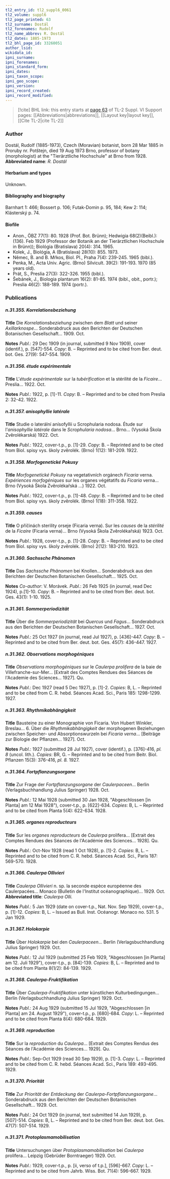 ```yaml
---
tl2_entry_id: tl2_suppl6_0061
tl2_volume: suppl6
tl2_page_printed: 63
tl2_surname: Dostál
tl2_forenames: Rudolf
tl2_name_abbrev: R. Dostál
tl2_dates: 1885-1973
tl2_bhl_page_id: 33260051
author_lsid: 
wikidata_id: 
ipni_surname: 
ipni_forenames: 
ipni_standard_form: 
ipni_dates: 
ipni_taxon_scope: 
ipni_geo_scope: 
ipni_version: 
ipni_record_created: 
ipni_record_modified:
---
```


> [!cite] BHL link: this entry starts at [page 63](https://www.biodiversitylibrary.org/page/33260051) of TL-2 Suppl. VI
> Support pages: [[Abbreviations|abbreviations]], [[Layout key|layout key]], [[Cite TL-2|cite TL-2]]

### Author

Dostál, Rudolf (1885-1973), Czech (Moravian) botanist, born 28 Mar 1885 in Proruby nr. Potštejn, died 19 Aug 1973 Brno, professor of botany (morphologist) at the "Tierärztliche Hochschule" at Brno from 1928. 
**Abbreviated name**: *R. Dostál*

#### Herbarium and types

Unknown.

#### Bibliography and biography

Barnhart 1: 466; Bossert p. 106; Futak-Domin p. 95, 184; Kew 2: 114; Klásterský p. 74.

#### Biofile

- Anon., ÖBZ 77(1): 80. 1928 (Prof. Bot. Brünn); Hedwigia 68(2)(Beibl.): (136). Feb 1929 (Professor der Botanik an der Tierärztlichen Hochschule in Brünn)); Biológia (Bratislava) 20(4): 314. 1965.
- Kolek, J., Biológia, A (Bratislava) 28(10): 855. 1973.
- Němec, B. and B. Mŕkos, Biol. Pl., Praha 7(4): 239-245. 1965 (bibl.).
- Penka, M., Acta Univ. Agric. (Brno) Silvicult. 39(2): 191-193. 1970 (85 years old).
- Prát, S., Preslia 27(3): 322-326. 1955 (bibl.).
- Šebánek, J., Biologia plantarum 16(2): 81-85. 1974 (bibl., obit., portr.); Preslia 46(2): 188-189. 1974 (portr.).

### Publications

##### n.31.355. Korrelationsbeziehung

**Title**
Die *Korrelationsbeziehung* zwischen dem *Blatt* und seiner *Axillarknospe*... Sonderabdruck aus den Berichten der Deutschen Botanischen Gesellschaft... 1909. Oct.

**Notes**
*Publ*.: 29 Dec 1909 (in journal, submitted 9 Nov 1909), cover (identif.), p. \[547\]-554. *Copy*: B. – Reprinted and to be cited from Ber. deut. bot. Ges. 27(9): 547-554. 1909.

##### n.31.356. étude expérimentale

**Title**
L'*étude expérimentale* sur la *tubérification* et la stérilité de la *Ficaire*... Preslia... 1922. Oct.

**Notes**
*Publ*.: 1922, p. \[1\]-11. *Copy*: B. – Reprinted and to be cited from Preslia 2: 32-42. 1922.

##### n.31.357. anisophyllie latérale

**Title**
Studie o laterální anísofyllii u Scrophularia nodosa. Étude sur l'*anisophyllie latérale* dans le *Scrophularia nodosa*... Brno... (Vysoká Škola Zvěrolékarská) 1922. Oct.

**Notes**
*Publ*.: 1922, cover-t.p., p. \[1\]-29. *Copy*: B. – Reprinted and to be cited from Biol. spisy vys. školy zvěrolék. (Brno) 1(12): 181-209. 1922.

##### n.31.358. Morfogenetícké Pokusy

**Title**
*Morfogenetícké Pokusy* na vegetativních orgánech *Ficaria* verna. *Expériences morfogéniques* sur les organes végétatifs du *Ficaria* verna... Brno (Vysoká Škola Zvěrolékařská ...) 1922. Oct.

**Notes**
*Publ*.: 1922, cover-t.p., p. \[1\]-48. *Copy*: B. – Reprinted and to be cited from Biol. spisy vys. školy zvěrolék. (Brno) 1(18): 311-358. 1922.

##### n.31.359. causes

**Title**
O příčinách sterility orseje (Ficaria verna). Sur les *causes* de la *stérilité* de la *Ficaire* (Ficaria verna)... Brno (Vysoká Škola Zvěrolékařská) 1923. Oct.

**Notes**
*Publ*.: 1928, cover-t.p., p. \[1\]-28. *Copy*: B. – Reprinted and to be cited from Biol. spisy vys. školy zvěrolék. (Brno) 2(12): 183-210. 1923.

##### n.31.360. Sachssche Phänomen

**Title**
Das *Sachssche Phänomen* bei Knollen... Sonderabdruck aus den Berichten der Deutschen Botanischen Gesellschaft... 1925. Oct.

**Notes**
*Co-author*: V. Morávek.
*Publ*.: 26 Feb 1925 (in journal, read Dec 1924), p.\[1\]-10. *Copy*: B. – Reprinted and to be cited from Ber. deut. bot. Ges. 43(1): 1-10. 1925.

##### n.31.361. Sommerperiodizität

**Title**
Über die *Sommerperiodizität* bei *Quercus* und *Fagus*... Sonderabdruck aus den Berichten der Deutschen Botanischen Gesellschaft... 1927. Oct.

**Notes**
*Publ*.: 25 Oct 1927 (in journal, read Jul 1927), p. \[436\]-447. *Copy*: B. – Reprinted and to be cited from Ber. deut. bot. Ges. 45(7): 436-447. 1927.

##### n.31.362. Observations morphogéniques

**Title**
*Observations morphogéniques* sur le *Caulerpa prolifera* de la baie de Villefranche-sur-Mer... \[Extrait des Comptes Rendues des Séances de l'Academie des Sciences... 1927\]. Qu.

**Notes**
*Publ*.: Dec 1927 (read 5 Dec 1927), p. \[1\]-2. *Copies*: B, L. – Reprinted and to be cited from C. R. hebd. Séances Acad. Sci., Paris 185: 1298-1299. 1927.

##### n.31.363. Rhythmikabhängigkeit

**Title**
Bausteine zu einer Monographie von Ficaria. Von Hubert Winkler, Breslau... 6. Über die *Rhythmikabhängigkeit* der morphogenen Beziehungen zwischen Speicher- und Absorptionswurzeln bei *Ficaria verna*... \[Beiträge zur Biologie der Pflanzen... 1927\]. Oct.

**Notes**
*Publ*.: 1927 (submitted 28 Jul 1927), cover (identif.), p. \[376\]-416, *pl. 8* (uncol. lith.). *Copies*: BR, G. – Reprinted and to be cited from Beitr. Biol. Pflanzen 15(3): 376-416, *pl. 8.* 1927.

##### n.31.364. Fortpflanzungsorgane

**Title**
Zur Frage der *Fortpflanzungsorgane* der *Caulerpaceen*... Berlin (Verlagsbuchhandlung Julius Springer) 1928. Oct.

**Notes**
*Publ*.: 12 Mai 1928 (submitted 30 Jan 1928, "Abgeschlossen \[in Planta\] am 12 Mai 1928"), cover-t.p., p. \[622\]-634. *Copies*: B, L. – Reprinted and to be cited from Planta 5(4): 622-634. 1928.

##### n.31.365. organes reproducteurs

**Title**
Sur les *organes reproducteurs* de *Caulerpa* prolifera... \[Extrait des Comptes Rendues des Séances de l'Académie des Sciences... 1928\]. Qu.

**Notes**
*Publ*.: Oct-Nov 1928 (read 1 Oct 1928), p. \[1\]-2. *Copies*: B, L. – Reprinted and to be cited from C. R. hebd. Séances Acad. Sci., Paris 187: 569-570. 1928.

##### n.31.366. Caulerpa Ollivieri

**Title**
*Caulerpa Ollivieri* n. sp. la seconde espèce européenne des Caulerpacées... Monaco (Bulletin de l'Institut océanographique)... 1929. Oct.
**Abbreviated title**: *Caulerpa Olli.*

**Notes**
*Publ*.: 5 Jan 1929 (date on cover-t.p., Nat. Nov. Sep 1929), cover-t.p., p. \[1\]-12. *Copies*: B, L. – Issued as Bull. Inst. Océanogr. Monaco no. 531. 5 Jan 1929.

##### n.31.367. Holokarpie

**Title**
Über *Holokarpie* bei den *Caulerpaceen*... Berlin (Verlagsbuchhandlung Julius Springer) 1929. Oct.

**Notes**
*Publ*.: 12 Jul 1929 (submitted 25 Feb 1929, "Abgeschlossen \[in Planta\] am 12. Juli 1929"), cover-t.p., p. \[84\]-139. *Copies*: B, L. – Reprinted and to be cited from Planta 8(1/2): 84-139. 1929.

##### n.31.368. Caulerpa-Fruktifikation

**Title**
Über *Caulerpa-Fruktifikation* unter künstlichen Kulturbedingungen... Berlin (Verlagsbuchhandlung Julius Springer) 1929. Oct.

**Notes**
*Publ*.: 24 Aug 1929 (submitted 15 Jul 1929, "Abgeschlossen \[in Planta\] am 24. August 1929"), cover-t.p., p. \[680\]-684. *Copy*: L. – Reprinted and to be cited from Planta 8(4): 680-684. 1929.

##### n.31.369. reproduction

**Title**
Sur la *reproduction* du *Caulerpa*... \[Extrait des Comptes Rendus des Séances de l'Académie des Sciences... 1929\]. Qu.

**Notes**
*Publ*.: Sep-Oct 1929 (read 30 Sep 1929), p. \[1\]-3. *Copy*: L. – Reprinted and to be cited from C. R. hebd. Séances Acad. Sci., Paris 189: 493-495. 1929.

##### n.31.370. Priorität

**Title**
Zur *Priorität* der *Entdeckung* der *Caulerpa-Fortpflanzungsorgane*... Sonderabdruck aus den Berichten der Deutschen Botanischen Gesellschaft... 1929. Oct.

**Notes**
*Publ*.: 24 Oct 1929 (in journal, text submitted 14 Jun 1929), p. \[507\]-514. *Copies*: B, L. – Reprinted and to be cited from Ber. deut. bot. Ges. 47(7): 507-514. 1929.

##### n.31.371. Protoplasmamobilisation

**Title**
Untersuchungen über *Protoplasmamobilisation* bei *Caulerpa* prolifera... Leipzig (Gebrüder Borntraeger) 1929. Oct.

**Notes**
*Publ*.: 1929, cover-t.p., p. \[ii, verso of t.p.\], \[596\]-667. *Copy*: L. – Reprinted and to be cited from Jahrb. Wiss. Bot. 71(4): 596-667. 1929.

